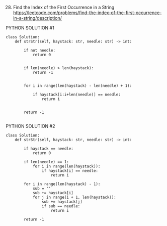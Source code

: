 28. Find the Index of the First Occurrence in a String
https://leetcode.com/problems/find-the-index-of-the-first-occurrence-in-a-string/description/

PYTHON SOLUTION #1

```
class Solution:
    def strStr(self, haystack: str, needle: str) -> int:
        
        if not needle:
            return 0
        
        
        if len(needle) > len(haystack):
            return -1
        
       
        for i in range(len(haystack) - len(needle) + 1):
            
            if haystack[i:i+len(needle)] == needle:
                return i
        
       
        return -1
 
```

PYTHON SOLUTION #2

```
class Solution:
    def strStr(self, haystack: str, needle: str) -> int:

        if haystack == needle:
            return 0
        
        if len(needle) == 1:
            for i in range(len(haystack)):
                if haystack[i] == needle:
                    return i

        for i in range(len(haystack) - 1):
            sub = ''
            sub += haystack[i]
            for j in range(i + 1, len(haystack)):
                sub += haystack[j]
                if sub == needle:
                    return i
        
        return -1
```
